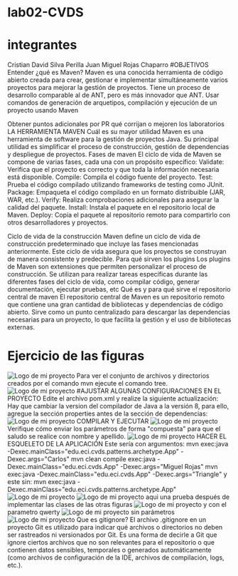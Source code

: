 # lab02-CVDS
# integrantes 
  Cristian David Silva Perilla
  Juan Miguel Rojas Chaparro 
#OBJETIVOS
  Entender ¿qué es Maven?
  Maven es una conocida herramienta de código abierto creada para crear, gestionar e implementar simultáneamente varios proyectos para mejorar la gestión de proyectos. Tiene un proceso de desarrollo comparable al de ANT, pero es más innovador que ANT.
  Usar comandos de generación de arquetipos, compilación y ejecución de un proyecto usando Maven
  
  
  Obtener puntos adicionales por PR qué corrijan o mejoren los laboratorios
  LA HERRAMIENTA MAVEN
  Cuál es su mayor utilidad
  Maven es una herramienta de software para la gestión de proyectos Java. Su principal utilidad es simplificar el proceso de construcción, gestión de dependencias y despliegue de proyectos.
  Fases de maven
  El ciclo de vida de Maven se compone de varias fases, cada una con un propósito específico:
  Validate: Verifica que el proyecto es correcto y que toda la información necesaria está disponible.
  Compile: Compila el código fuente del proyecto.
  Test: Prueba el código compilado utilizando frameworks de testing como JUnit.
  Package: Empaqueta el código compilado en un formato distribuible (JAR, WAR, etc.).
  Verify: Realiza comprobaciones adicionales para asegurar la calidad del paquete.
  Install: Instala el paquete en el repositorio local de Maven.
  Deploy: Copia el paquete al repositorio remoto para compartirlo con otros desarrolladores y proyectos.
  
  
  Ciclo de vida de la construcción
  Maven define un ciclo de vida de construcción predeterminado que incluye las fases mencionadas anteriormente. Este ciclo de vida asegura que los proyectos se construyan de manera consistente y predecible.
  Para qué sirven los plugins
  Los plugins de Maven son extensiones que permiten personalizar el proceso de construcción. Se utilizan para realizar tareas específicas durante las diferentes fases del ciclo de vida, como compilar código, generar documentación, ejecutar pruebas, etc
  Qué es y para qué sirve el repositorio central de maven
  El repositorio central de Maven es un repositorio remoto que contiene una gran cantidad de bibliotecas y dependencias de código abierto. Sirve como un punto centralizado para descargar las dependencias necesarias para un proyecto, lo que facilita la gestión y el uso de    bibliotecas externas.
# Ejercicio de las figuras 
  ![Logo de mi proyecto](imagenes/Imagen1.png)
  Para ver el conjunto de archivos y directorios creados por el comando mvn ejecute el comando tree.
  ![Logo de mi proyecto](imagenes/Imagen2.png)
#AJUSTAR ALGUNAS CONFIGURACIONES EN EL PROYECTO
  Edite el archivo pom.xml y realize la siguiente actualización:
  Hay que cambiar la version del compilador de Java a la versión 8, para ello, agregue la sección properties antes de la sección de dependencias:
    ![Logo de mi proyecto](imagenes/Imagen3.png)
    COMPILAR Y EJECUTAR
    ![Logo de mi proyecto](imagenes/Imagen4.png)
    Verifique cómo enviar los parámetros de forma "compuesta" para que el saludo se realice con nombre y apellido.
    ![Logo de mi proyecto](imagenes/Imagen5.png)
    HACER EL ESQUELETO DE LA APLICACIÓN
    Este sería con argumentos:
    mvn exec:java -Dexec.mainClass="edu.eci.cvds.patterns.archetype.App" -Dexec.args="Carlos"
    mvn clean compile exec:java -Dexec.mainClass="edu.eci.cvds.App" -Dexec.args="Miguel Rojas"
    mvn exec:java -Dexec.mainClass="edu.eci.cvds.App" -Dexec.args="Triangle"
    y este sin:
    mvn exec:java -Dexec.mainClass="edu.eci.cvds.patterns.archetype.App"
    ![Logo de mi proyecto](imagenes/Imagen6.png)
    ![Logo de mi proyecto](imagenes/Imagen7.png)
    aqui una prueba después de implementar las clases de las otras figuras 
    ![Logo de mi proyecto](imagenes/Imagen8.png)
    y con el parametro qwerty 
    ![Logo de mi proyecto](imagenes/Imagen9.png)
    sin parámetros 
    ![Logo de mi proyecto](imagenes/Imagen10.png)
    Que es gitignore?
    El archivo .gitignore en un proyecto Git es utilizado para indicar qué archivos o directorios no deben ser rastreados ni versionados por Git. Es una forma de decirle a Git que ignore ciertos archivos que no son relevantes para el repositorio o que contienen datos        sensibles, temporales o generados automáticamente (como archivos de configuración de la IDE, archivos de compilación, logs, etc.).


    

  
  
